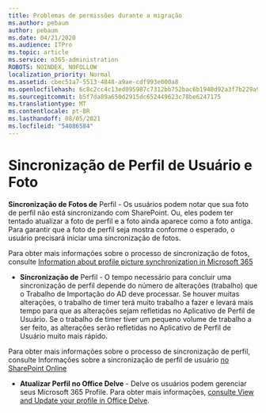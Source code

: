 ```yaml
---
title: Problemas de permissões durante a migração
ms.author: pebaum
author: pebaum
ms.date: 04/21/2020
ms.audience: ITPro
ms.topic: article
ms.service: o365-administration
ROBOTS: NOINDEX, NOFOLLOW
localization_priority: Normal
ms.assetid: cbec51a7-5513-4848-a9ae-cdf993e000a8
ms.openlocfilehash: 6c8c2cc4c13ed095987c7312bb752bac6b1940d92a3f7b229a99787273cb4883
ms.sourcegitcommit: b5f7da89a650d2915dc652449623c78be6247175
ms.translationtype: MT
ms.contentlocale: pt-BR
ms.lasthandoff: 08/05/2021
ms.locfileid: "54086584"
---
```

# <a name="user-profile-and-photo-synchronization"></a>Sincronização de Perfil de Usuário e Foto

 **Sincronização de Fotos de** Perfil - Os usuários podem notar que sua foto de perfil não está sincronizando com SharePoint. Ou, eles podem ter tentado atualizar a foto de perfil e a foto ainda aparece como a foto antiga. Para garantir que a foto de perfil seja mostra conforme o esperado, o usuário precisará iniciar uma sincronização de fotos. 
  
Para obter mais informações sobre o processo de sincronização de fotos, consulte [Information about profile picture synchronization in Microsoft 365](https://go.microsoft.com/fwlink/?linkid=2022634)
  
- **Sincronização de** Perfil - O tempo necessário para concluir uma sincronização de perfil depende do número de alterações (trabalho) que o Trabalho de Importação do AD deve processar. Se houver muitas alterações, o trabalho de timer terá muito trabalho a fazer e levará mais tempo para que as alterações sejam refletidas no Aplicativo de Perfil de Usuário. Se o trabalho de timer tiver um pequeno volume de trabalho a ser feito, as alterações serão refletidas no Aplicativo de Perfil de Usuário muito mais rápido. 
  
Para obter mais informações sobre o processo de sincronização de perfil, consulte Informações sobre a sincronização de perfil de usuário [no SharePoint Online](https://go.microsoft.com/fwlink/?linkid=2022639)
    
- **Atualizar Perfil no Office Delve** - Delve os usuários podem gerenciar seus Microsoft 365 Profile. Para obter mais informações, [consulte View and Update your profile in Office Delve](https://support.office.com/article/View-and-update-your-profile-in-Office-Delve-4e84343b-eedf-45a1-aeb9-8627ccca14ba).
    

